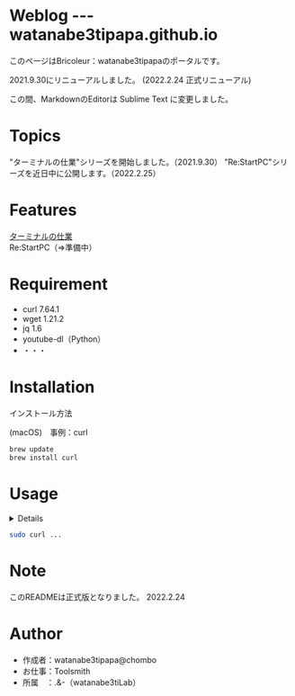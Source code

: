 # Weblog --- watanabe3tipapa.github.io
 
このページはBricoleur：watanabe3tipapaのポータルです。

2021.9.30にリニューアルしました。 (2022.2.24 正式リニューアル)

 
この間、MarkdownのEditorは Sublime Text に変更しました。

# Topics

"ターミナルの仕業"シリーズを開始しました。（2021.9.30）
"Re:StartPC"シリーズを近日中に公開します。（2022.2.25）


# Features
 
[ターミナルの仕業](HowtoexecutefromTerminal.md)  
Re:StartPC（=>準備中）
# Requirement
 
* curl 7.64.1
* wget 1.21.2
* jq 1.6
* youtube-dl（Python）
* ・・・
 
# Installation
 
インストール方法  
 
(macOS)　事例：curl
```bash
brew update
brew install curl
```
 
# Usage

<details><summary（シリーズ）ターミナルの仕業</summary>

001回はとりあえずターミナルで何かをやってみたい人向けの紹介となっていますので悪しからず。
002回はちょいと長めのコマンドです。
003回は、いまさらですが、MP3生成という内容になっています。

</details>

 
```bash
sudo curl ...
```
 
# Note
 
このREADMEは正式版となりました。
2022.2.24
 
# Author
 
* 作成者：watanabe3tipapa@chombo
* お仕事：Toolsmith
* 所属　：.&-（watanabe3tiLab）  
